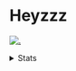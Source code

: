# Heyzzz  

[![.](https://skillicons.dev/icons?i=js,java)](https://skillicons.dev)  

<details>
<summary>Stats</summary
<!--START_SECTION:waka-->

```txt
TypeScript   15 hrs 10 mins  █████████████████████▒░░░   85.94 %
HTML         1 hr 24 mins    ██░░░░░░░░░░░░░░░░░░░░░░░   07.95 %
CSS          46 mins         █░░░░░░░░░░░░░░░░░░░░░░░░   04.38 %
Markdown     13 mins         ▒░░░░░░░░░░░░░░░░░░░░░░░░   01.27 %
INI          3 mins          ░░░░░░░░░░░░░░░░░░░░░░░░░   00.32 %
```

<!--END_SECTION:waka-->
</details>
